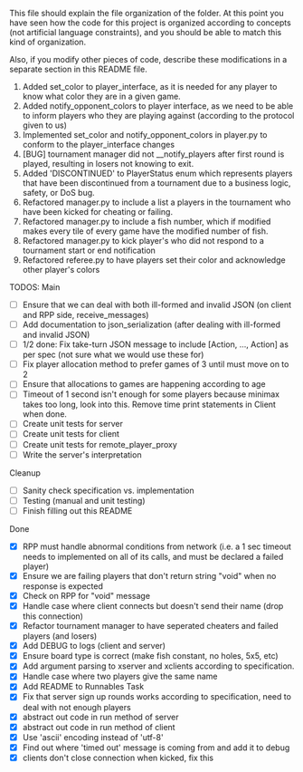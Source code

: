 This file should explain the file organization of the folder. At this point you have seen how the code for this project is organized according to concepts (not artificial language constraints), and you should be able to match this kind of organization.

Also, if you modify other pieces of code, describe these modifications in a separate section in this README file.

1. Added set_color to player_interface, as it is needed for any player to know what color they are in a given game.
2. Added notify_opponent_colors to player interface, as we need to be able to inform players who they are playing against (according to the protocol given to us)
3. Implemented set_color and notify_opponent_colors in player.py to conform to the player_interface changes
4. [BUG] tournament manager did not __notify_players after first round is played, resulting in losers not knowing to exit.
5. Added 'DISCONTINUED' to PlayerStatus enum which represents players that have been discontinued from a tournament due to a business logic, safety, or DoS bug.
6. Refactored manager.py to include a list a players in the tournament who have been kicked for cheating or failing.
7. Refactored manager.py to include a fish number, which if modified makes every tile of every game have the modified number of fish.
8. Refactored manager.py to kick player's who did not respond to a tournament start or end notification
9. Refactored referee.py to have players set their color and acknowledge other player's colors

TODOS:
Main
- [ ] Ensure that we can deal with both ill-formed and invalid JSON (on client and RPP side, receive_messages)
- [ ] Add documentation to json_serialization (after dealing with ill-formed and invalid JSON)
- [ ] 1/2 done: Fix take-turn JSON message to include [Action, ..., Action] as per spec (not sure what we would use these for)
- [ ] Fix player allocation method to prefer games of 3 until must move on to 2
- [ ] Ensure that allocations to games are happening according to age
- [ ] Timeout of 1 second isn't enough for some players because minimax takes too long, look into this. Remove time print statements in Client when done.
- [ ] Create unit tests for server
- [ ] Create unit tests for client
- [ ] Create unit tests for remote_player_proxy
- [ ] Write the server's interpretation

Cleanup
- [ ] Sanity check specification vs. implementation
- [ ] Testing (manual and unit testing)
- [ ] Finish filling out this README

Done
- [x] RPP must handle abnormal conditions from network (i.e. a 1 sec timeout needs to implemented on all of its calls, and must be declared a failed player)
- [x] Ensure we are failing players that don't return string "void" when no response is expected
- [x] Check on RPP for "void" message
- [x] Handle case where client connects but doesn't send their name (drop this connection)
- [x] Refactor tournament manager to have seperated cheaters and failed players (and losers)
- [x] Add DEBUG to logs (client and server)
- [x] Ensure board type is correct (make fish constant, no holes, 5x5, etc)
- [x] Add argument parsing to xserver and xclients according to specification.
- [x] Handle case where two players give the same name
- [x] Add README to Runnables Task
- [x] Fix that server sign up rounds works according to specification, need to deal with not enough players
- [x] abstract out code in run method of server
- [x] abstract out code in run method of client
- [x] Use 'ascii' encoding instead of 'utf-8'
- [x] Find out where 'timed out' message is coming from and add it to debug
- [x] clients don't close connection when kicked, fix this